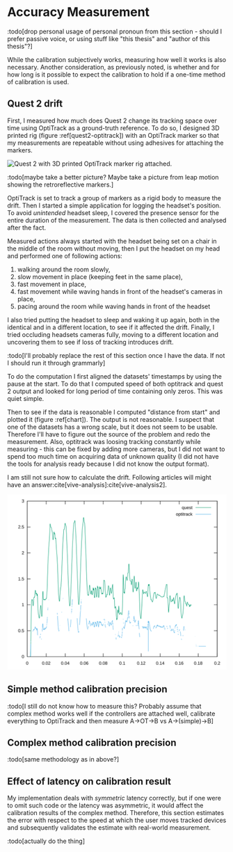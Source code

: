 # Accuracy Measurement

:todo[drop personal usage of personal pronoun from this section - should I prefer passive voice, or using stuff like "this thesis" and "author of this thesis"?]

While the calibration subjectively works, measuring how well it works is also necessary. Another consideration, as previously noted, is whether and for how long is it possible to expect the calibration to hold if a one-time method of calibration is used.

## Quest 2 drift

First, I measured how much does Quest 2 change its tracking space over time using OptiTrack as a ground-truth reference. To do so, I designed 3D printed rig (figure :ref[quest2-optitrack]) with an OptiTrack marker so that my measurements are repeatable without using adhesives for attaching the markers.

![Quest 2 with 3D printed OptiTrack marker rig attached.](quest2-optitrack.png 'quest2-optitrack')

:todo[maybe take a better picture? Maybe take a picture from leap motion showing the retroreflective markers.]

OptiTrack is set to track a group of markers as a rigid body to measure the drift. Then I started a simple application for logging the headset's position. To avoid _unintended_ headset sleep, I covered the presence sensor for the entire duration of the measurement. The data is then collected and analysed after the fact.

Measured actions always started with the headset being set on a chair in the middle of the room without moving, then I put the headset on my head and performed one of following actions:

1. walking around the room slowly,
2. slow movement in place (keeping feet in the same place),
3. fast movement in place,
4. fast movement while waving hands in front of the headset's cameras in place,
5. pacing around the room while waving hands in front of the headset

I also tried putting the headset to sleep and waking it up again, both in the identical and in a different location, to see if it affected the drift. Finally, I tried occluding headsets cameras fully, moving to a different location and uncovering them to see if loss of tracking introduces drift.

:todo[I'll probably replace the rest of this section once I have the data. If not I should run it through grammarly]

To do the computation I first aligned the datasets' timestamps by using the pause at the start. To do that I computed speed of both optitrack and quest 2 output and looked for long period of time containing only zeros. This was quiet simple.

Then to see if the data is reasonable I computed "distance from start" and plotted it (figure :ref[chart]). The output is not reasonable. I suspect that one of the datasets has a wrong scale, but it does not seem to be usable. Therefore I'll have to figure out the source of the problem and redo the measurement. Also, optitrack was loosing tracking constantly while measuring - this can be fixed by adding more cameras, but I did not want to spend too much time on acquiring data of unknown quality (I did not have the tools for analysis ready because I did not know the output format).

I am still not sure how to calculate the drift. Following articles will might have an answer:cite[vive-analysis]:cite[vive-analysis2].

![Chart showing the wrong data](chart.svg 'chart')

## Simple method calibration precision

:todo[I still do not know how to measure this? Probably assume that complex method works well if the controllers are attached well, calibrate everything to OptiTrack and then measure A->OT->B vs A->(simple)->B]

## Complex method calibration precision

:todo[same methodology as in above?]

## Effect of latency on calibration result

My implementation deals with _symmetric_ latency correctly, but if one were to omit such code or the latency was asymmetric, it would affect the calibration results of the complex method. Therefore, this section estimates the error with respect to the speed at which the user moves tracked devices and subsequently validates the estimate with real-world measurement.

:todo[actually do the thing]
